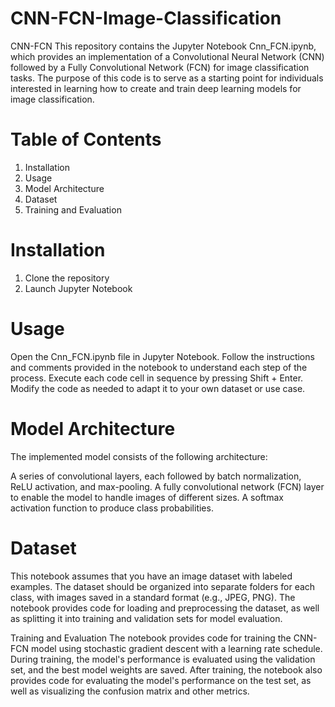 # CNN-FCN-Image-Classification
CNN-FCN
This repository contains the Jupyter Notebook Cnn_FCN.ipynb, which provides an implementation of a Convolutional Neural Network (CNN) followed by a Fully Convolutional Network (FCN) for image classification tasks. The purpose of this code is to serve as a starting point for individuals interested in learning how to create and train deep learning models for image classification.

# Table of Contents
1. Installation
2. Usage
3. Model Architecture
4. Dataset
5. Training and Evaluation

# Installation
1. Clone the repository
2. Launch Jupyter Notebook


# Usage
Open the Cnn_FCN.ipynb file in Jupyter Notebook.
Follow the instructions and comments provided in the notebook to understand each step of the process.
Execute each code cell in sequence by pressing Shift + Enter.
Modify the code as needed to adapt it to your own dataset or use case.

# Model Architecture
The implemented model consists of the following architecture:

A series of convolutional layers, each followed by batch normalization, ReLU activation, and max-pooling.
A fully convolutional network (FCN) layer to enable the model to handle images of different sizes.
A softmax activation function to produce class probabilities.

# Dataset
This notebook assumes that you have an image dataset with labeled examples. The dataset should be organized into separate folders for each class, with images saved in a standard format (e.g., JPEG, PNG). The notebook provides code for loading and preprocessing the dataset, as well as splitting it into training and validation sets for model evaluation.

Training and Evaluation
The notebook provides code for training the CNN-FCN model using stochastic gradient descent with a learning rate schedule. During training, the model's performance is evaluated using the validation set, and the best model weights are saved. After training, the notebook also provides code for evaluating the model's performance on the test set, as well as visualizing the confusion matrix and other metrics.
